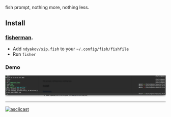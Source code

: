 fish prompt, nothing more, nothing less.

## Install

### [fisherman](https://github.com/fisherman/fisherman).

- Add `ndyakov/sip.fish` to your `~/.config/fish/fishfile`
- Run `fisher`

### Demo

![Screenshot](screenshot.png?raw=true "Screenshot")

-----

[![asciicast](https://asciinema.org/a/32mrN5nW6cotdPI8MEGPzfFcs.png)](https://asciinema.org/a/32mrN5nW6cotdPI8MEGPzfFcs)
